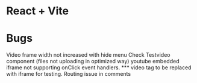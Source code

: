 # React + Vite

# Bugs
Video frame width not increased with hide menu
Check Testvideo component (files not uploading in optimized way)
youtube embedded iframe not supporting onClick event handlers. *** video tag to be replaced with iframe for testing.
Routing issue in comments